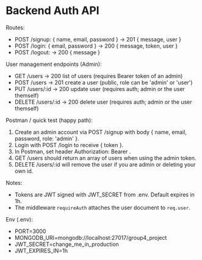 # Backend Auth API

Routes:
- POST /signup: { name, email, password } -> 201 { message, user }
- POST /login: { email, password } -> 200 { message, token, user }
- POST /logout: -> 200 { message }

User management endpoints (Admin):
- GET /users -> 200 list of users (requires Bearer token of an admin)
- POST /users -> 201 create a user (public, role can be 'admin' or 'user')
- PUT /users/:id -> 200 update user (requires auth; admin or the user themself)
- DELETE /users/:id -> 200 delete user (requires auth; admin or the user themself)

Postman / quick test (happy path):
1. Create an admin account via POST /signup with body { name, email, password, role: 'admin' }.
2. Login with POST /login to receive { token }.
3. In Postman, set header Authorization: Bearer <token>.
4. GET /users should return an array of users when using the admin token.
5. DELETE /users/:id will remove the user if you are admin or deleting your own id.

Notes:
- Tokens are JWT signed with JWT_SECRET from .env. Default expires in 1h.
- The middleware `requireAuth` attaches the user document to `req.user`.

Env (.env):
- PORT=3000
- MONGODB_URI=mongodb://localhost:27017/group4_project
- JWT_SECRET=change_me_in_production
- JWT_EXPIRES_IN=1h

